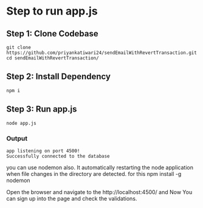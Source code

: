 # Step to run app.js

## Step 1: Clone Codebase
```git clone https://github.com/priyankatiwari24/sendEmailWithRevertTransaction.git```  
```cd sendEmailWithRevertTransaction/```

## Step 2: Install Dependency
```npm i```

## Step 3: Run app.js
```node app.js```

### Output
```app listening on port 4500!```  
```Successfully connected to the database```


you can use nodemon also. It automatically restarting the node application when file changes in the directory are detected. for this
npm install -g nodemon

Open the browser and navigate to the http://localhost:4500/ and Now You can sign up into the page and check the validations.
